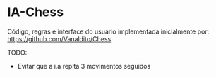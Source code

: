 # IA-Chess
Código, regras e interface do usuário implementada inicialmente por:
https://github.com/Vanaldito/Chess

TODO:  
- Evitar que a i.a repita 3 movimentos seguidos
